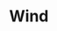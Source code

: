 # Wind

<figure><img src="../../.gitbook/assets/BeufortScale.png" alt=""><figcaption></figcaption></figure>

